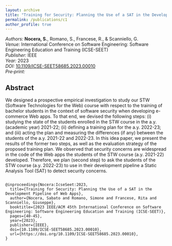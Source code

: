 ```yaml
---
layout: archive
title: "Training for Security: Planning the Use of a SAT in the Development Pipeline of Web Apps"
permalink: /publications/c1
author_profile: true
---
```


<meta charset="UTF-8">
<meta name="citation_title" content="Training for Security: Planning the Use of a SAT in the Development Pipeline of Web Apps"/>
<meta name="citation_author" content="Nocera, S."/>
<meta name="citation_author" content="Romano, S."/>
<meta name="citation_author" content="Francese, R."/>
<meta name="citation_author" content="Scanniello, G."/>
<meta name="citation_publication_date" content="2023"/>
<meta name="citation_conference_title" content="2023 IEEE/ACM 45th International Conference on Software Engineering: Software Engineering Education and Training (ICSE-SEET)"/>
<meta name="citation_firstpage" content="40"> 
<meta name="citation_lastpage" content="45"> 
<meta name="citation_pdf_url" content="https://sabato-nocera.github.io/files/icseseet2023.pdf"/>
  
<link rel="stylesheet" href="https://cdnjs.cloudflare.com/ajax/libs/font-awesome/4.7.0/css/font-awesome.min.css">

_Authors:_ **Nocera, S.**, Romano, S., Francese, R., & Scanniello, G.  
_Venue:_ International Conference on Software Engineering: Software Engineering Education and Training (ICSE-SEET)  
_Publisher:_ IEEE  
_Year:_ 2023  
_DOI:_ [10.1109/ICSE-SEET58685.2023.00010](https://doi.org/10.1109/ICSE-SEET58685.2023.00010)  
_Pre‑print:_ [<i class="fa fa-file-pdf-o" style="color: #c51d34;"></i>](https://sabato-nocera.github.io/files/icseseet2023.pdf)

## Abstract

We designed a prospective empirical investigation to study our STW (Software Technologies for the Web) course with respect to the training of bachelor students in the context of software security when developing e-commerce Web apps. To that end, we devised the following steps: (i) studying the state of the students enrolled in the STW course in the a.y. (academic year) 2021-22; (ii) defining a training plan for the a.y. 2022-23; and (iii) acting the plan and measuring the differences (if any) between the students of the a.y. 2021-22 and 2022-23. In this idea paper, we present the results of the former two steps, as well as the evaluation strategy of the proposed training plan. We observed that security concerns are widespread in the code of the Web apps the students of the STW course (a.y. 2021-22) developed. Therefore, we plan (second step) to ask the students of the STW course (a.y. 2022-23) to use in their development pipeline a Static Analysis Tool (SAT) to detect security concerns.
<pre>
<code> 
@inproceedings{Nocera:IcseSeet:2023,
  title={Training for Security: Planning the Use of a SAT in the Development Pipeline of Web Apps},
  author={Nocera, Sabato and Romano, Simone and Francese, Rita and Scanniello, Giuseppe},
  booktitle={2023 IEEE/ACM 45th International Conference on Software Engineering: Software Engineering Education and Training (ICSE-SEET)},
  pages={40-45},
  year={2023},
  publisher={IEEE},
  doi={10.1109/ICSE-SEET58685.2023.00010},
  url={https://doi.org/10.1109/ICSE-SEET58685.2023.00010},
}
</code>
</pre>
